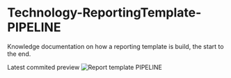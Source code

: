 # Technology-ReportingTemplate-PIPELINE
Knowledge documentation on how a reporting template is build, the start to the end.

Latest commited preview
![Report template PIPELINE](https://user-images.githubusercontent.com/10050836/164109594-9edcd9fc-b08b-46e0-a586-aa18369a8beb.png)

